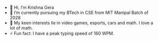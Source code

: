 - 👋 Hi, I’m Krishna Gera
- 👀 I’m currently pursuing my BTech in CSE from MIT Manipal Batch of 2028
- 🌱 My keen interests lie in video games, esports, cars and math. I love a lot of math.
- ⚡ Fun fact: I have a peak typing speed of 160 WPM.
